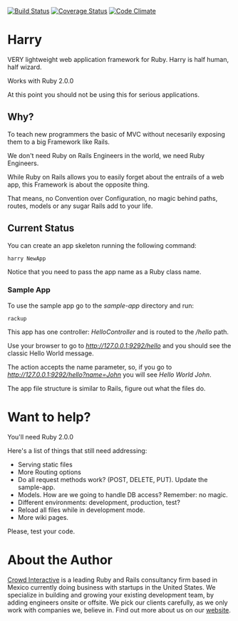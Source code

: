 [![Build Status](https://travis-ci.org/crowdint/harry.png?branch=master)](https://travis-ci.org/crowdint/harry)
[![Coverage Status](https://coveralls.io/repos/crowdint/harry/badge.png?branch=master)](https://coveralls.io/r/crowdint/harry)
[![Code Climate](https://codeclimate.com/github/crowdint/harry.png)](https://codeclimate.com/github/crowdint/harry)

# Harry

VERY lightweight web application framework for Ruby. Harry is half human, half wizard.

Works with Ruby 2.0.0

At this point you should not be using this for serious applications.

## Why?

To teach new programmers the basic of MVC without necesarily exposing them to a
big Framework like Rails.

We don't need Ruby on Rails Engineers in the world, we need Ruby Engineers.

While Ruby on Rails allows you to easily forget about the entrails of a web app,
this Framework is about the opposite thing.

That means, no Convention over Configuration, no magic behind paths, routes, models
or any sugar Rails add to your life.

## Current Status

You can create an app skeleton running the following command:

    harry NewApp

Notice that you need to pass the app name as a Ruby class name.

### Sample App

To use the sample app go to the *sample-app* directory and run:

    rackup

This app has one controller: *HelloController* and is routed to the */hello* path.

Use your browser to go to *http://127.0.0.1:9292/hello* and you should see the classic
Hello World message.

The action accepts the name parameter, so, if you go to *http://127.0.0.1:9292/hello?name=John*
you will see *Hello World John*.

The app file structure is similar to Rails, figure out what the files do.

# Want to help?

You'll need Ruby 2.0.0

Here's a list of things that still need addressing:

* Serving static files
* More Routing options
* Do all request methods work? (POST, DELETE, PUT). Update the sample-app.
* Models. How are we going to handle DB access? Remember: no magic.
* Different environments: development, production, test?
* Reload all files while in development mode.
* More wiki pages.

Please, test your code.

# About the Author

[Crowd Interactive](http://www.crowdint.com) is a leading Ruby and Rails
consultancy firm based in Mexico currently doing business with startups in
the United States. We specialize in building and growing your existing
development team, by adding engineers onsite or offsite. We pick our clients
carefully, as we only work with companies we, believe in. Find out more about
us on our [website](http://www.crowdint.com).
